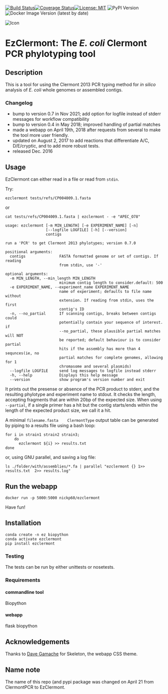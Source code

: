 [![Build Status](https://travis-ci.org/nickp60/clermontpcr.svg?branch=master)](https://travis-ci.org/nickp60/EzClermont.svg?branch=master)[![Coverage Status](https://coveralls.io/repos/github/nickp60/EzClermont/badge.svg?branch=master)](https://coveralls.io/github/nickp60/EzClermont?branch=master)[![License: MIT](https://img.shields.io/badge/License-MIT-yellow.svg)](https://opensource.org/licenses/MIT)
![PyPI Version](https://img.shields.io/pypi/v/ezclermont)
![Docker Image Version (latest by date)](https://img.shields.io/docker/v/nickp60/ezclermont?label=Docker&sort=date)

![Icon](https://raw.githubusercontent.com/nickp60/EzClermont/master/icon/clermontPCR-0.png)
# EzClermont: The *E. coli* Clermont PCR phylotyping tool

## Description

This is a tool for using the Clermont 2013 PCR typing method for *in silico* analysis of *E. coli* whole genomes or assembled contigs.

### Changelog
 - bump to version 0.7 in Nov 2021; add option for logfile instead of stderr messages for workflow compatibility
 - bump to version 0.4 in May 2018; improved handling of partial matches
 - made a webapp on April 19th, 2018 after requests from several to make the tool more user friendly.
 - updated on August 2, 2017 to add reactions that differentiate A/C, D/E/cryptic, and to add more robust tests.
 - released Dec. 2016


## Usage
EzClermont can either read in a file or read from `stdin`.

Try:
```
ezclermont tests/refs/CP004009.1.fasta
```

or
```
cat tests/refs/CP004009.1.fasta | ezclermont - -e "APEC_O78"
```



```
usage: ezclermont [-m MIN_LENGTH] [-e EXPERIMENT_NAME] [-n]
                  [--logfile LOGFILE] [-h] [--version]
                  contigs

run a 'PCR' to get Clermont 2013 phylotypes; version 0.7.0

positional arguments:
  contigs               FASTA formatted genome or set of contigs. If reading
                        from stdin, use '-'

optional arguments:
  -m MIN_LENGTH, --min_length MIN_LENGTH
                        minimum contig length to consider.default: 500
  -e EXPERIMENT_NAME, --experiment_name EXPERIMENT_NAME
                        name of experiment; defaults to file name without
                        extension. If reading from stdin, uses the first
                        contig's ID
  -n, --no_partial      If scanning contigs, breaks between contigs could
                        potentially contain your sequence of interest. if
                        --no_partial, these plausible partial matches will NOT
                        be reported; default behaviour is to consider partial
                        hits if the assembly has more than 4 sequnces(ie, no
                        partial matches for complete genomes, allowing for 1
                        chromasome and several plasmids)
  --logfile LOGFILE     send log messages to logfile instead stderr
  -h, --help            Displays this help message
  --version             show program's version number and exit
```


It prints out the presense or absence of the PCR product to stderr, and the resulting phylotype and experiment name to stdout.  It checks the length, accepting fragments that are within 20bp of the expected size.  When using `--partial`, if a single primer has a hit but the contig starts/ends within the length of the expected product size, we call it a hit.

A minimal `filename.fasta    ClermontType` output table can be generated by piping to a results file using a bash loop:

```
for i in strain1 strain2 strain3;
	do
	  ezclermont ${i} >> results.txt
done
```
or, using GNU parallel, and saving a log file:
```
ls ./folder/with/assemblies/*.fa | parallel "ezclermont {} 1>> results.txt  2>> results.log"
```

## Run the webapp
```
docker run -p 5000:5000 nickp60/ezclermont
```

Have fun!


## Installation
```
conda create -n ez biopython
conda activate ezclermont
pip install ezclermont
```



### Testing
The tests can be run by either unittests or nosetests.

### Requirements
#### commandline tool
Biopython
#### webapp
flask
biopython


## Acknowledgements
Thanks to [Dave Gamache]( https://github.com/dhg/Skeleton) for Skeleton, the webapp CSS theme.

## Name note
The name of this repo (and pypi package was changed on April 21 from ClermontPCR to EzClermont.

